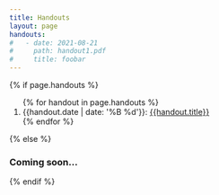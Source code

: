 ```yaml
---
title: Handouts
layout: page
handouts:
#   - date: 2021-08-21
#     path: handout1.pdf
#     title: foobar
---
```


{% if page.handouts %}

<ol>
{% for handout in page.handouts %}
    <li>
      {{handout.date | date: '%B %d'}}: <a href="/assets/handouts/{{ handout.basename }}">{{handout.title}}</a>
      </li>
{% endfor %}
</ol>
{% else %}

### Coming soon...

{% endif %}
